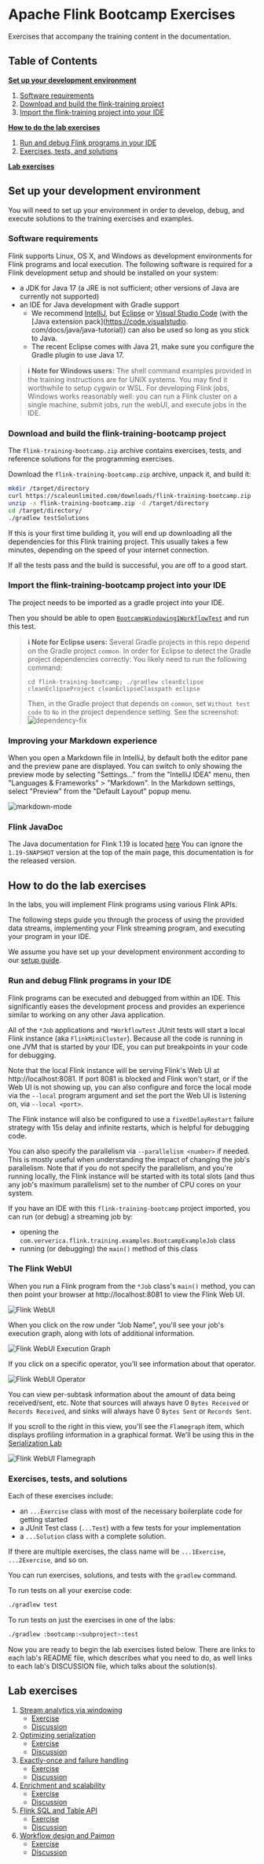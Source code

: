 # Apache Flink Bootcamp Exercises

Exercises that accompany the training content in the documentation.

## Table of Contents

[**Set up your development environment**](#set-up-your-development-environment)

1. [Software requirements](#software-requirements)
1. [Download and build the flink-training project](#download-and-build-the-flink-training-project)
1. [Import the flink-training project into your IDE](#import-the-flink-training-project-into-your-ide)

[**How to do the lab exercises**](#how-to-do-the-lab-exercises)

1. [Run and debug Flink programs in your IDE](#run-and-debug-flink-programs-in-your-ide)
1. [Exercises, tests, and solutions](#exercises-tests-and-solutions)

[**Lab exercises**](#lab-exercises)

## Set up your development environment

You will need to set up your environment in order to develop, debug, and execute solutions to 
the training exercises and examples.

### Software requirements

Flink supports Linux, OS X, and Windows as development environments for Flink programs and 
local execution. The following software is required for a Flink development setup and should 
be installed on your system:

- a JDK for Java 17 (a JRE is not sufficient; other versions of Java are currently not supported)
- an IDE for Java development with Gradle support
  - We recommend [IntelliJ](https://www.jetbrains.com/idea/), but [Eclipse](https://www.eclipse.org/downloads/) or 
    [Visual Studio Code](https://code.visualstudio.com/) (with the [Java extension pack](https://code.visualstudio.
    com/docs/java/java-tutorial)) can also be used so long as you stick to Java. 
  - The recent Eclipse comes with Java 21, make sure you configure the Gradle plugin to use Java 17.

> **:information_source: Note for Windows users:** The shell command examples provided in the training instructions are for UNIX systems.
> You may find it worthwhile to setup cygwin or WSL. For developing Flink jobs, Windows works reasonably well: you can run a Flink cluster on a single machine, submit jobs, run the webUI, and execute jobs in the IDE.

### Download and build the flink-training-bootcamp project

The `flink-training-bootcamp.zip` archive contains exercises, tests, and reference solutions for 
the programming exercises.

Download the `flink-training-bootcamp.zip` archive, unpack it, and build it:

```bash
mkdir /target/directory
curl https://scaleunlimited.com/downloads/flink-training-bootcamp.zip -o flink-training-bootcamp.zip
unzip -x flink-training-bootcamp.zip -d /target/directory
cd /target/directory/
./gradlew testSolutions
```

If this is your first time building it, you will end up downloading all the dependencies for this Flink training
project. This usually takes a few minutes, depending on the speed of your internet connection.

If all the tests pass and the build is successful, you are off to a good start.

### Import the flink-training-bootcamp project into your IDE

The project needs to be imported as a gradle project into your IDE.

Then you should be able to open [`BootcampWindowing1WorkflowTest`](bootcamp/windowing/src/test/java/com/ververica/flink/training/exercises/BootcampWindowing1WorkflowTest.java) 
and run this test.

> **:information_source: Note for Eclipse users:** Several Gradle projects in this repo 
> depend on the Gradle project `common`. In order for Eclipse to detect the Gradle project dependencies correctly:
> You likely need to run the following command:
> 
> `cd flink-training-bootcamp; ./gradlew cleanEclipse cleanEclipseProject cleanEclipseClasspath eclipse`
> 
> Then, in the Gradle project that depends on `common`, set `Without test code` to `No` in the project dependence 
> setting. See the screenshot: 
> ![dependency-fix](images/project-dependency-fix-test-code.png)

### Improving your Markdown experience

When you open a Markdown file in IntelliJ, by default both the editor pane and the preview
pane are displayed. You can switch to only showing the preview mode by selecting "Settings..."
from the "IntelliJ IDEA" menu, then "Languages & Frameworks" > "Markdown". In the Markdown
settings, select "Preview" from the "Default Layout" popup menu.

![markdown-mode](images/intellij-markdown-settings.png)

### Flink JavaDoc

The Java documentation for Flink 1.19 is located [here](https://nightlies.apache.org/flink/flink-docs-release-1.19/api/java/)
You can ignore the `1.19-SNAPSHOT` version at the top of the main page, this documentation is for the
released version.

## How to do the lab exercises

In the labs, you will implement Flink programs using various Flink APIs.

The following steps guide you through the process of using the provided data streams, 
implementing your Flink streaming program, and executing your program in your IDE.

We assume you have set up your development environment according to our
[setup guide](#set-up-your-development-environment).

### Run and debug Flink programs in your IDE

Flink programs can be executed and debugged from within an IDE. This significantly eases the 
development process and provides an experience similar to working on any other Java application.

All of the `*Job` applications and `*WorkflowTest` JUnit
tests will start a local Flink instance (aka `FlinkMiniCluster`). Because all the code is 
running in one JVM that is started by your IDE, you can put breakpoints in your code for debugging.

Note that the local Flink instance will be serving Flink's Web UI at http://localhost:8081.
If port 8081 is blocked and Flink won't start, or if the Web UI is not showing up, you can also
configure and force the local mode via the `--local` program argument and set the port the
Web UI is listening on, via `--local <port>`.

The Flink instance will also be configured to use a `fixedDelayRestart` failure strategy with
15s delay and infinite restarts, which is helpful for debugging code.

You can also specify the parallelism via `--parallelism <number>` if needed. This is mostly
useful when understanding the impact of changing the job's parallelism. Note that if you
do not specify the parallelism, and you're running locally, the Flink instance will be started
with its total slots (and thus any job's maximum parallelism) set to the number of CPU cores
on your system.

If you have an IDE with this `flink-training-bootcamp` project imported, you can run 
(or debug) a streaming job by:

- opening the `com.ververica.flink.training.examples.BootcampExampleJob` class
- running (or debugging) the `main()` method of this class

### The Flink WebUI

When you run a Flink program from the `*Job` class's `main()` method, you can then
point your browser at http://localhost:8081 to view the Flink Web UI.

![Flink WebUI](images/flink-webui-top.png)

When you click on the row under "Job Name", you'll see your job's execution graph, along
with lots of additional information.

![Flink WebUI Execution Graph](images/flink-webui-execution.png)

If you click on a specific operator, you'll see information about that operator.

![Flink WebUI Operator](images/flink-webui-operator.png)

You can view per-subtask information about the amount of data being received/sent, etc.
Note that sources will always have 0 `Bytes Received` or `Records Received`, and sinks will
always have 0 `Bytes Sent` or `Records Sent`.

If you scroll to the right in this view, you'll see the `Flamegraph` item, which displays
profiling information in a graphical format. We'll be using this in the
[Serialization Lab](bootcamp/serialization/README.md)

![Flink WebUI Flamegraph](images/flink-webui-flamegraph.png)

### Exercises, tests, and solutions

Each of these exercises include:
- an `...Exercise` class with most of the necessary boilerplate code for getting started
- a JUnit Test class (`...Test`) with a few tests for your implementation
- a `...Solution` class with a complete solution.

If there are multiple exercises, the class name will be `...1Exercise`, `...2Exercise`, and so on.

You can run exercises, solutions, and tests with the `gradlew` command.

To run tests on all your exercise code:

```bash
./gradlew test
```

To run tests on just the exercises in one of the labs:

```bash
./gradlew :bootcamp:<subproject>:test
```

Now you are ready to begin the lab exercises listed below. There are links to each lab's
README file, which describes what you need to do, as well links to each lab's DISCUSSION
file, which talks about the solution(s).

## Lab exercises

1. [Stream analytics via windowing](bootcamp/windowing)
   - [Exercise](bootcamp/windowing/README.md)
   - [Discussion](bootcamp/windowing/DISCUSSION.md)
1. [Optimizing serialization](bootcamp/serialization)
   - [Exercise](bootcamp/serialization/README.md)
   - [Discussion](bootcamp/serialization/DISCUSSION.md)
1. [Exactly-once and failure handling](bootcamp/failures)
    - [Exercise](bootcamp/failures/README.md)
    - [Discussion](bootcamp/failures/DISCUSSION.md)
1. [Enrichment and scalability](bootcamp/enrichment)
    - [Exercise](bootcamp/enrichment/README.md)
    - [Discussion](bootcamp/enrichment/DISCUSSION.md)
1. [Flink SQL and Table API](bootcamp/tables)
    - [Exercise](bootcamp/tables/README.md)
    - [Discussion](bootcamp/tables/DISCUSSION.md)
1. [Workflow design and Paimon](bootcamp/design)
    - [Exercise](bootcamp/design/README.md)
    - [Discussion](bootcamp/design/DISCUSSION.md)
